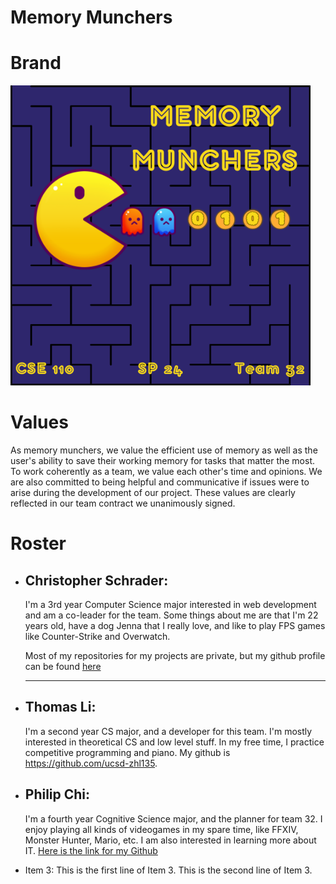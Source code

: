 # Memory Munchers

# Brand

![memory munchers logo](misc/memory-munchers_480.png)

# Values

As memory munchers, we value the efficient use of memory as well as the user's ability to save their working memory for tasks that matter the most. To work coherently as a team, we value each other's time and opinions. We are also committed to being helpful and communicative if issues were to arise during the development of our project. These values are clearly reflected in our team contract we unanimously signed.

# Roster

- ## **Christopher Schrader**:
    I'm a 3rd year Computer Science major interested in web development and am a co-leader for the team. Some things about me are that I'm 22 years old, have a dog Jenna that I really love,
    and like to play FPS games like Counter-Strike and Overwatch.

    Most of my repositories for my projects are private, but my github profile can be found [here](https://github.com/chris-529)

    ---
- ## **Thomas Li**:
  I'm a second year CS major, and a developer for this team. I'm mostly interested in theoretical CS and low level stuff. In my free time, I practice competitive programming and piano. My github is https://github.com/ucsd-zhl135.
  
- ## **Philip Chi**:
  I'm a fourth year Cognitive Science major, and the planner for team 32. I enjoy playing all kinds of videogames in my spare time, like FFXIV, Monster Hunter, Mario, etc. I am also interested in learning more about IT. [Here is the link for my Github](https://github.com/philchi)

- Item 3:
    This is the first line of Item 3.
    This is the second line of Item 3.
